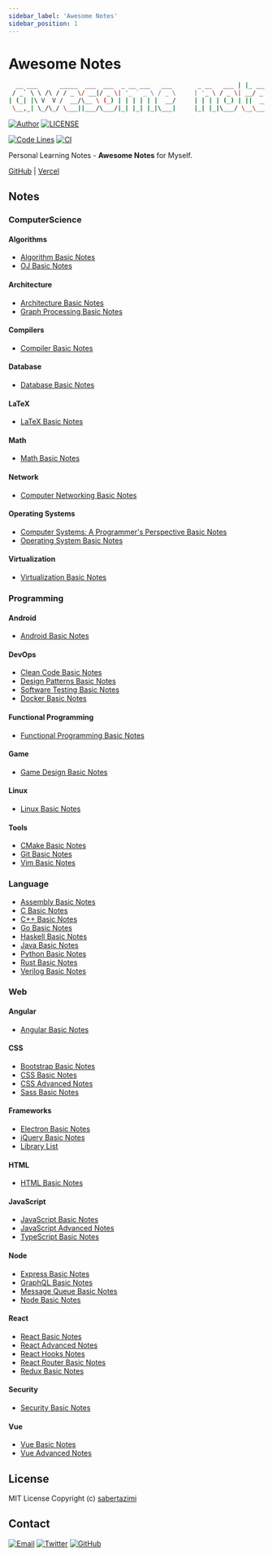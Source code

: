 ```yaml
---
sidebar_label: 'Awesome Notes'
sidebar_position: 1
---
```


# Awesome Notes

```bash
  __ ___      _____  ___  ___  _ __ ___   ___       _ __   ___ | |_ ___  ___
 / _` \ \ /\ / / _ \/ __|/ _ \| '_ ` _ \ / _ \     | '_ \ / _ \| __/ _ \/ __|
| (_| |\ V  V /  __/\__ \ (_) | | | | | |  __/     | | | | (_) | ||  __/\__ \
 \__,_| \_/\_/ \___||___/\___/|_| |_| |_|\___|     |_| |_|\___/ \__\___||___/
```

[![Author](https://img.shields.io/badge/author-sabertaz-lightgrey?style=for-the-badge)](https://github.com/sabertazimi)
[![LICENSE](https://img.shields.io/github/license/sabertazimi/awesome-notes?style=for-the-badge)](https://raw.githubusercontent.com/sabertazimi/awesome-notes/main/LICENSE)

[![Code Lines](https://img.shields.io/tokei/lines/github/sabertazimi/awesome-notes?style=for-the-badge&logo=visualstudiocode)](https://github.com/sabertazimi/awesome-notes)
[![CI](https://img.shields.io/github/workflow/status/sabertazimi/awesome-notes/CI/main?style=for-the-badge&logo=github)](https://github.com/sabertazimi/awesome-notes/actions/workflows/ci.yml)

Personal Learning Notes - **Awesome Notes** for Myself.

[GitHub](https://sabertazimi.github.io/awesome-notes) | [Vercel](https://notes.tazimi.dev)

## Notes

### ComputerScience

#### Algorithms

- [Algorithm Basic Notes](https://sabertazimi.github.io/awesome-notes/computerScience/algorithms/algorithmsBasicNotes)
- [OJ Basic Notes](https://sabertazimi.github.io/awesome-notes/computerScience/algorithms/ojBasicNotes)

#### Architecture

- [Architecture Basic Notes](https://sabertazimi.github.io/awesome-notes/computerScience/architecture/archBasicNotes)
- [Graph Processing Basic Notes](https://sabertazimi.github.io/awesome-notes/computerScience/architecture/graphProcessingBasicNotes)

#### Compilers

- [Compiler Basic Notes](https://sabertazimi.github.io/awesome-notes/computerScience/compilers/compilersBasicNotes)

#### Database

- [Database Basic Notes](https://sabertazimi.github.io/awesome-notes/computerScience/database/databaseBasicNotes)

#### LaTeX

- [LaTeX Basic Notes](https://sabertazimi.github.io/awesome-notes/computerScience/latex/latexBasicNotes)

#### Math

- [Math Basic Notes](https://sabertazimi.github.io/awesome-notes/computerScience/math/mathBasicNotes)

#### Network

- [Computer Networking Basic Notes](https://sabertazimi.github.io/awesome-notes/computerScience/network/networkBasicNotes)

#### Operating Systems

- [Computer Systems: A Programmer's Perspective Basic Notes](https://sabertazimi.github.io/awesome-notes/computerScience/operatingSystems/CSAPP)
- [Operating System Basic Notes](https://sabertazimi.github.io/awesome-notes/computerScience/operatingSystems/operatingSystemsBasicNotes)

#### Virtualization

- [Virtualization Basic Notes](https://sabertazimi.github.io/awesome-notes/computerScience/virtualization/virtualBasicNotes)

### Programming

#### Android

- [Android Basic Notes](https://sabertazimi.github.io/awesome-notes/programming/android/androidBasicNotes)

#### DevOps

- [Clean Code Basic Notes](https://sabertazimi.github.io/awesome-notes/programming/devops/cleanCodeBasicNotes)
- [Design Patterns Basic Notes](https://sabertazimi.github.io/awesome-notes/programming/devops/designPatternsBasicNotes)
- [Software Testing Basic Notes](https://sabertazimi.github.io/awesome-notes/programming/devops/softwareTestingBasicNotes)
- [Docker Basic Notes](https://sabertazimi.github.io/awesome-notes/programming/devops/dockerBasicNotes)

#### Functional Programming

- [Functional Programming Basic Notes](https://sabertazimi.github.io/awesome-notes/programming/functionalProgramming/functionalProgrammingBasicNotes)

#### Game

- [Game Design Basic Notes](https://sabertazimi.github.io/awesome-notes/programming/game/gameDesignBasicNotes)

#### Linux

- [Linux Basic Notes](https://sabertazimi.github.io/awesome-notes/programming/linux/linuxBasicNotes)

#### Tools

- [CMake Basic Notes](https://sabertazimi.github.io/awesome-notes/programming/tools/buildTools/CMakeBasicNotes)
- [Git Basic Notes](https://sabertazimi.github.io/awesome-notes/programming/tools/git/gitBasicNotes)
- [Vim Basic Notes](https://sabertazimi.github.io/awesome-notes/programming/tools/vim/vimBasicNotes)

### Language

- [Assembly Basic Notes](https://sabertazimi.github.io/awesome-notes/language/assembly/assemblyBasicNotes)
- [C Basic Notes](https://sabertazimi.github.io/awesome-notes/language/c/cBasicNotes)
- [C++ Basic Notes](https://sabertazimi.github.io/awesome-notes/language/cpp/cppBasicNotes)
- [Go Basic Notes](https://sabertazimi.github.io/awesome-notes/language/go/goBasicNotes)
- [Haskell Basic Notes](https://sabertazimi.github.io/awesome-notes/language/haskell/haskellBasicNotes)
- [Java Basic Notes](https://sabertazimi.github.io/awesome-notes/language/java/javaBasicNotes)
- [Python Basic Notes](https://sabertazimi.github.io/awesome-notes/language/python/pythonBasicNotes)
- [Rust Basic Notes](https://sabertazimi.github.io/awesome-notes/language/rust/rustBasicNotes)
- [Verilog Basic Notes](https://sabertazimi.github.io/awesome-notes/language/verilog/verilogBasicNotes)

### Web

#### Angular

- [Angular Basic Notes](https://sabertazimi.github.io/awesome-notes/web/angular/angularBasicNotes)

#### CSS

- [Bootstrap Basic Notes](https://sabertazimi.github.io/awesome-notes/web/css/bootstrapBasicNotes)
- [CSS Basic Notes](https://sabertazimi.github.io/awesome-notes/web/css/cssBasicNotes)
- [CSS Advanced Notes](https://sabertazimi.github.io/awesome-notes/web/css/cssAdvancedNotes)
- [Sass Basic Notes](https://sabertazimi.github.io/awesome-notes/web/css/sassBasicNotes)

#### Frameworks

- [Electron Basic Notes](https://sabertazimi.github.io/awesome-notes/web/frameworks/electronBasicNotes)
- [jQuery Basic Notes](https://sabertazimi.github.io/awesome-notes/web/frameworks/jQueryBasicNotes)
- [Library List](https://sabertazimi.github.io/awesome-notes/web/frameworks/libraryBasicNotes)

#### HTML

- [HTML Basic Notes](https://sabertazimi.github.io/awesome-notes/web/html/htmlBasicNotes)

#### JavaScript

- [JavaScript Basic Notes](https://sabertazimi.github.io/awesome-notes/web/javascript/javascriptBasicNotes)
- [JavaScript Advanced Notes](https://sabertazimi.github.io/awesome-notes/web/javascript/javascriptAdvancedNotes)
- [TypeScript Basic Notes](https://sabertazimi.github.io/awesome-notes/web/javascript/typescriptBasicNotes)

#### Node

- [Express Basic Notes](https://sabertazimi.github.io/awesome-notes/web/node/expressBasicNotes)
- [GraphQL Basic Notes](https://sabertazimi.github.io/awesome-notes/web/node/graphqlBasicNotes)
- [Message Queue Basic Notes](https://sabertazimi.github.io/awesome-notes/web/node/messageQueueBasicNotes)
- [Node Basic Notes](https://sabertazimi.github.io/awesome-notes/web/node/nodeBasicNotes)

#### React

- [React Basic Notes](https://sabertazimi.github.io/awesome-notes/web/react/reactBasicNotes)
- [React Advanced Notes](https://sabertazimi.github.io/awesome-notes/web/react/reactAdvancedNotes)
- [React Hooks Notes](https://sabertazimi.github.io/awesome-notes/web/react/reactHooksNotes)
- [React Router Basic Notes](https://sabertazimi.github.io/awesome-notes/web/react/reactRouterBasicNotes)
- [Redux Basic Notes](https://sabertazimi.github.io/awesome-notes/web/react/reduxBasicNotes)

#### Security

- [Security Basic Notes](https://sabertazimi.github.io/awesome-notes/web/security/securityBasicNotes)

#### Vue

- [Vue Basic Notes](https://sabertazimi.github.io/awesome-notes/web/vue/vueBasicNotes)
- [Vue Advanced Notes](https://sabertazimi.github.io/awesome-notes/web/vue/vueAdvancedNotes)

## License

MIT License Copyright (c) [sabertazimi](https://github.com/sabertazimi)

## Contact

[![Email](https://img.shields.io/badge/-Gmail-ea4335?style=for-the-badge&logo=gmail&logoColor=white)](mailto:sabertazimi@gmail.com)
[![Twitter](https://img.shields.io/badge/-Twitter-1da1f2?style=for-the-badge&logo=twitter&logoColor=white)](https://twitter.com/sabertazimi)
[![GitHub](https://img.shields.io/badge/-GitHub-181717?style=for-the-badge&logo=github&logoColor=white)](https://github.com/sabertazimi)
